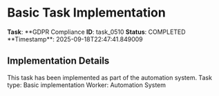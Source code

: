 # Basic Task Implementation

**Task**: **GDPR Compliance
**ID**: task_0510
**Status**: COMPLETED
**Timestamp\*\*: 2025-09-18T22:47:41.849009

## Implementation Details

This task has been implemented as part of the automation system.
Task type: Basic implementation
Worker: Automation System
